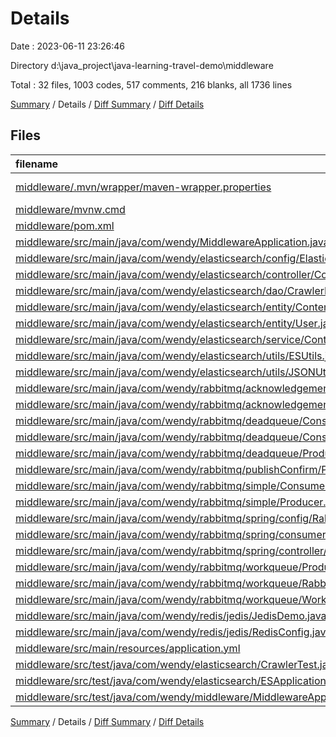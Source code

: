 # Details

Date : 2023-06-11 23:26:46

Directory d:\\java_project\\java-learning-travel-demo\\middleware

Total : 32 files,  1003 codes, 517 comments, 216 blanks, all 1736 lines

[Summary](results.md) / Details / [Diff Summary](diff.md) / [Diff Details](diff-details.md)

## Files
| filename | language | code | comment | blank | total |
| :--- | :--- | ---: | ---: | ---: | ---: |
| [middleware/.mvn/wrapper/maven-wrapper.properties](/middleware/.mvn/wrapper/maven-wrapper.properties) | Java Properties | 2 | 16 | 1 | 19 |
| [middleware/mvnw.cmd](/middleware/mvnw.cmd) | Batch | 102 | 51 | 36 | 189 |
| [middleware/pom.xml](/middleware/pom.xml) | XML | 120 | 25 | 19 | 164 |
| [middleware/src/main/java/com/wendy/MiddlewareApplication.java](/middleware/src/main/java/com/wendy/MiddlewareApplication.java) | Java | 9 | 0 | 5 | 14 |
| [middleware/src/main/java/com/wendy/elasticsearch/config/ElasticsearchClientConfig.java](/middleware/src/main/java/com/wendy/elasticsearch/config/ElasticsearchClientConfig.java) | Java | 16 | 12 | 3 | 31 |
| [middleware/src/main/java/com/wendy/elasticsearch/controller/ContentController.java](/middleware/src/main/java/com/wendy/elasticsearch/controller/ContentController.java) | Java | 25 | 6 | 6 | 37 |
| [middleware/src/main/java/com/wendy/elasticsearch/dao/CrawlerDao.java](/middleware/src/main/java/com/wendy/elasticsearch/dao/CrawlerDao.java) | Java | 31 | 13 | 6 | 50 |
| [middleware/src/main/java/com/wendy/elasticsearch/entity/Content.java](/middleware/src/main/java/com/wendy/elasticsearch/entity/Content.java) | Java | 8 | 6 | 5 | 19 |
| [middleware/src/main/java/com/wendy/elasticsearch/entity/User.java](/middleware/src/main/java/com/wendy/elasticsearch/entity/User.java) | Java | 11 | 6 | 4 | 21 |
| [middleware/src/main/java/com/wendy/elasticsearch/service/ContentService.java](/middleware/src/main/java/com/wendy/elasticsearch/service/ContentService.java) | Java | 61 | 16 | 7 | 84 |
| [middleware/src/main/java/com/wendy/elasticsearch/utils/ESUtils.java](/middleware/src/main/java/com/wendy/elasticsearch/utils/ESUtils.java) | Java | 7 | 6 | 4 | 17 |
| [middleware/src/main/java/com/wendy/elasticsearch/utils/JSONUtils.java](/middleware/src/main/java/com/wendy/elasticsearch/utils/JSONUtils.java) | Java | 9 | 6 | 4 | 19 |
| [middleware/src/main/java/com/wendy/rabbitmq/acknowledgement/Worker03.java](/middleware/src/main/java/com/wendy/rabbitmq/acknowledgement/Worker03.java) | Java | 25 | 12 | 4 | 41 |
| [middleware/src/main/java/com/wendy/rabbitmq/acknowledgement/Worker04.java](/middleware/src/main/java/com/wendy/rabbitmq/acknowledgement/Worker04.java) | Java | 25 | 12 | 4 | 41 |
| [middleware/src/main/java/com/wendy/rabbitmq/deadqueue/Consumer01.java](/middleware/src/main/java/com/wendy/rabbitmq/deadqueue/Consumer01.java) | Java | 33 | 13 | 9 | 55 |
| [middleware/src/main/java/com/wendy/rabbitmq/deadqueue/Consumer02.java](/middleware/src/main/java/com/wendy/rabbitmq/deadqueue/Consumer02.java) | Java | 23 | 6 | 5 | 34 |
| [middleware/src/main/java/com/wendy/rabbitmq/deadqueue/Producer.java](/middleware/src/main/java/com/wendy/rabbitmq/deadqueue/Producer.java) | Java | 21 | 8 | 3 | 32 |
| [middleware/src/main/java/com/wendy/rabbitmq/publishConfirm/PublishConfirm.java](/middleware/src/main/java/com/wendy/rabbitmq/publishConfirm/PublishConfirm.java) | Java | 89 | 39 | 8 | 136 |
| [middleware/src/main/java/com/wendy/rabbitmq/simple/Consumer.java](/middleware/src/main/java/com/wendy/rabbitmq/simple/Consumer.java) | Java | 22 | 15 | 7 | 44 |
| [middleware/src/main/java/com/wendy/rabbitmq/simple/Producer.java](/middleware/src/main/java/com/wendy/rabbitmq/simple/Producer.java) | Java | 20 | 24 | 6 | 50 |
| [middleware/src/main/java/com/wendy/rabbitmq/spring/config/RabbitmqConfig.java](/middleware/src/main/java/com/wendy/rabbitmq/spring/config/RabbitmqConfig.java) | Java | 35 | 12 | 8 | 55 |
| [middleware/src/main/java/com/wendy/rabbitmq/spring/consumer/RabbitmqHandler.java](/middleware/src/main/java/com/wendy/rabbitmq/spring/consumer/RabbitmqHandler.java) | Java | 17 | 8 | 4 | 29 |
| [middleware/src/main/java/com/wendy/rabbitmq/spring/controller/ProduceController.java](/middleware/src/main/java/com/wendy/rabbitmq/spring/controller/ProduceController.java) | Java | 20 | 12 | 7 | 39 |
| [middleware/src/main/java/com/wendy/rabbitmq/workqueue/Producer.java](/middleware/src/main/java/com/wendy/rabbitmq/workqueue/Producer.java) | Java | 17 | 7 | 4 | 28 |
| [middleware/src/main/java/com/wendy/rabbitmq/workqueue/RabbitMqUtils.java](/middleware/src/main/java/com/wendy/rabbitmq/workqueue/RabbitMqUtils.java) | Java | 14 | 9 | 3 | 26 |
| [middleware/src/main/java/com/wendy/rabbitmq/workqueue/Worker01.java](/middleware/src/main/java/com/wendy/rabbitmq/workqueue/Worker01.java) | Java | 21 | 6 | 8 | 35 |
| [middleware/src/main/java/com/wendy/redis/jedis/JedisDemo.java](/middleware/src/main/java/com/wendy/redis/jedis/JedisDemo.java) | Java | 23 | 6 | 5 | 34 |
| [middleware/src/main/java/com/wendy/redis/jedis/RedisConfig.java](/middleware/src/main/java/com/wendy/redis/jedis/RedisConfig.java) | Java | 18 | 78 | 3 | 99 |
| [middleware/src/main/resources/application.yml](/middleware/src/main/resources/application.yml) | YAML | 13 | 5 | 2 | 20 |
| [middleware/src/test/java/com/wendy/elasticsearch/CrawlerTest.java](/middleware/src/test/java/com/wendy/elasticsearch/CrawlerTest.java) | Java | 17 | 6 | 5 | 28 |
| [middleware/src/test/java/com/wendy/elasticsearch/ESApplicationoTest.java](/middleware/src/test/java/com/wendy/elasticsearch/ESApplicationoTest.java) | Java | 140 | 76 | 16 | 232 |
| [middleware/src/test/java/com/wendy/middleware/MiddlewareApplicationTests.java](/middleware/src/test/java/com/wendy/middleware/MiddlewareApplicationTests.java) | Java | 9 | 0 | 5 | 14 |

[Summary](results.md) / Details / [Diff Summary](diff.md) / [Diff Details](diff-details.md)